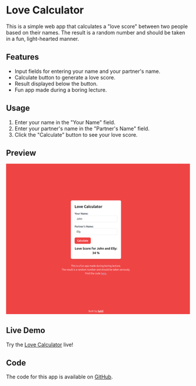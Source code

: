 # Love Calculator

This is a simple web app that calculates a "love score" between two people based on their names. The result is a random number and should be taken in a fun, light-hearted manner.

## Features

- Input fields for entering your name and your partner's name.
- Calculate button to generate a love score.
- Result displayed below the button.
- Fun app made during a boring lecture.

## Usage

1. Enter your name in the "Your Name" field.
2. Enter your partner's name in the "Partner's Name" field.
3. Click the "Calculate" button to see your love score.

## Preview

![Love Calculator Preview](preview.png)

## Live Demo

Try the [Love Calculator](https://knowlove.netlify.app/) live!

## Code

The code for this app is available on [GitHub](https://github.com/Sxhil296/loveCalculatorDemo).

